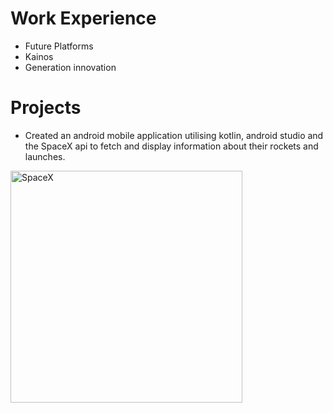 # Work Experience
- Future Platforms
- Kainos
- Generation innovation

# Projects
- Created an android mobile application utilising kotlin, android studio and the SpaceX api to fetch and display information about their rockets and launches.
<img width="371" alt="SpaceX" src="https://github.com/user-attachments/assets/5278b456-6385-4a16-adfa-c09a18eb9b8f" />


